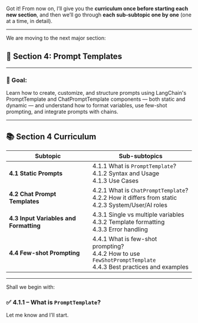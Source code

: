 Got it! From now on, I’ll give you the **curriculum once before starting each new section**, and then we’ll go through **each sub-subtopic one by one** (one at a time, in detail).

---

We are moving to the next major section:

## 📘 Section 4: **Prompt Templates**

---

### 🎯 Goal:

Learn how to create, customize, and structure prompts using LangChain's PromptTemplate and ChatPromptTemplate components — both static and dynamic — and understand how to format variables, use few-shot prompting, and integrate prompts with chains.

---

## 📚 Section 4 Curriculum

| Subtopic                               | Sub-subtopics                                                                                                          |
| -------------------------------------- | ---------------------------------------------------------------------------------------------------------------------- |
| **4.1 Static Prompts**                 | 4.1.1 What is `PromptTemplate`? <br> 4.1.2 Syntax and Usage <br> 4.1.3 Use Cases                                       |
| **4.2 Chat Prompt Templates**          | 4.2.1 What is `ChatPromptTemplate`? <br> 4.2.2 How it differs from static <br> 4.2.3 System/User/AI roles              |
| **4.3 Input Variables and Formatting** | 4.3.1 Single vs multiple variables <br> 4.3.2 Template formatting <br> 4.3.3 Error handling                            |
| **4.4 Few-shot Prompting**             | 4.4.1 What is few-shot prompting? <br> 4.4.2 How to use `FewShotPromptTemplate` <br> 4.4.3 Best practices and examples |

---

Shall we begin with:

### ✅ 4.1.1 – What is `PromptTemplate`?

Let me know and I’ll start.
